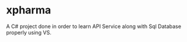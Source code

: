 # xpharma
A C# project done in order to learn API Service along with Sql Database properly using VS.

